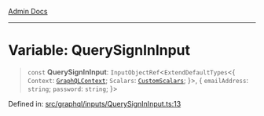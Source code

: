 [Admin Docs](/)

***

# Variable: QuerySignInInput

> `const` **QuerySignInInput**: `InputObjectRef`\<`ExtendDefaultTypes`\<\{ `Context`: [`GraphQLContext`](../../../context/type-aliases/GraphQLContext.md); `Scalars`: [`CustomScalars`](../../../scalars/type-aliases/CustomScalars.md); \}\>, \{ `emailAddress`: `string`; `password`: `string`; \}\>

Defined in: [src/graphql/inputs/QuerySignInInput.ts:13](https://github.com/Sourya07/talawa-api/blob/aac5f782223414da32542752c1be099f0b872196/src/graphql/inputs/QuerySignInInput.ts#L13)
